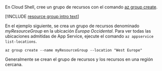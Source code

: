En Cloud Shell, cree un grupo de recursos con el comando [az group create](/cli/azure/group#create).

[!INCLUDE [resource group intro text](resource-group.md)]

En el ejemplo siguiente, se crea un grupo de recursos denominado *myResourceGroup* en la ubicación *Europa Occidental*. Para ver todas las ubicaciones admitidas de App Service, ejecute el comando `az appservice list-locations`.

```azurecli-interactive
az group create --name myResourceGroup --location "West Europe"
```

Generalmente se crean el grupo de recursos y los recursos en una región cercana. 